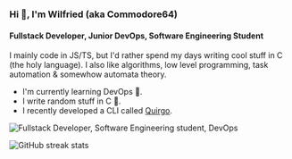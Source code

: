 ### Hi 👋, I'm Wilfried (aka Commodore64)
#### Fullstack Developer, Junior DevOps, Software Engineering Student

I mainly code in JS/TS, but I'd rather spend my days writing cool stuff in C (the holy language). 
I also like algorithms, low level programming, task automation & somewhow automata theory.

- I'm currently learning DevOps 🚀.
- I write random stuff in C 🗿.
- I recently developed a CLI called [Quirgo](https://npmjs.com/package/quirgo).

![Fullstack Developer, Software Engineering student, DevOps](https://images.unsplash.com/photo-1550745165-9bc0b252726f?ixlib=rb-4.0.3&ixid=M3wxMjA3fDB8MHxwaG90by1wYWdlfHx8fGVufDB8fHx8fA%3D%3D&auto=format&fit=crop&w=1470&q=80)

![GitHub streak stats](https://streak-stats.demolab.com/?user=wilfreud)  
